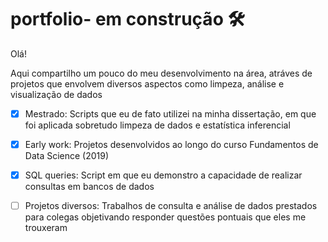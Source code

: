 # portfolio- em construção :hammer_and_wrench:

Olá!

Aqui compartilho um pouco do meu desenvolvimento na área, atráves de projetos que envolvem diversos aspectos como limpeza, análise e visualização de dados

- [x] Mestrado: Scripts que eu de fato utilizei na minha dissertação, em que foi aplicada sobretudo limpeza de dados e estatística inferencial

- [x] Early work: Projetos desenvolvidos ao longo do curso Fundamentos de Data Science (2019)

- [x] SQL queries: Script em que eu demonstro a capacidade de realizar consultas em bancos de dados 

- [ ] Projetos diversos: Trabalhos de consulta e análise de dados prestados para colegas objetivando responder questões pontuais que eles me trouxeram
